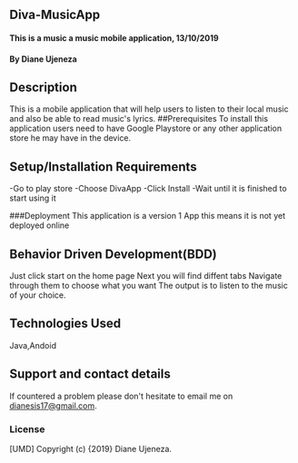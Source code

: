 ## Diva-MusicApp
#### This is a music a music mobile application, 13/10/2019
#### By Diane Ujeneza
## Description
This is a mobile application that will help users to listen to their local music and also be able to read music's lyrics.
##Prerequisites
To install this application users need to have Google Playstore or any other application store he may have in the device.

## Setup/Installation Requirements
-Go to play store
-Choose DivaApp
-Click Install
-Wait until it is finished to start using it

###Deployment
This application is a version 1 App this means it is not yet deployed online

## Behavior Driven Development(BDD)
Just click start on the home page
Next you will find diffent tabs
Navigate through them to choose what you want
The output is to listen to the music of your choice.

## Technologies Used
Java,Andoid
## Support and contact details
If countered a problem please don't hesitate to email me on dianesis17@gmail.com.
### License
[UMD]
Copyright (c) {2019} Diane Ujeneza.